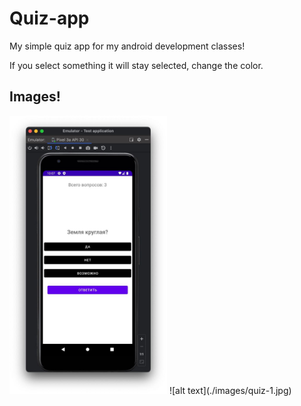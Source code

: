 # Quiz-app
My simple quiz app for my android development classes!

If you select something it will stay selected, change the color. 

## Images! 
<img src="./images/quiz-1.jpg" width=50% height=50%>
![alt text](./images/quiz-1.jpg)
